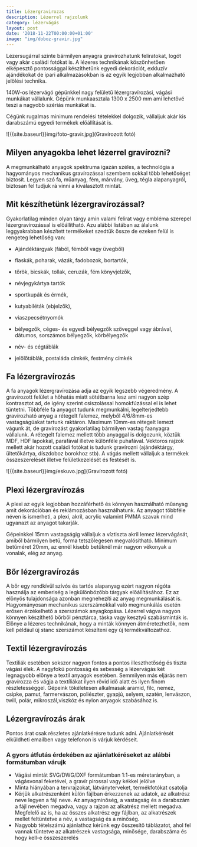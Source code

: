 ```yaml
---
title: Lézergravirozas
description: Lézerrel rajzolunk
category: lézervágás
layout: post
date: '2018-11-22T00:00:00+01:00'
image: "img/doboz-gravir.jpg"
---
```

Lézersugárral szinte bármilyen anyagra gravírozhatunk feliratokat, logót vagy akár családi fotókat is. A lézeres technikának köszönhetően elképesztő pontossággal készíthetünk egyedi dekorációt, exkluzív ajándékokat de ipari alkalmazásokban is az egyik legjobban alkalmazható jelölési technika.



140W-os lézervágó gépünkkel nagy felületű lézergravírozási, vágási munkákat vállalunk. Gépünk munkaasztala 1300 x 2500 mm ami lehetővé teszi a nagyobb szériás munkákat is.

Cégünk rugalmas minimum rendelési tételekkel dolgozik, vállaljuk akár kis darabszámú egyedi termékek előállítását is.

![{{site.baseurl}}img/foto-gravir.jpg](Gravírozott fotó)

## Milyen anyagokba lehet lézerrel gravírozni?

A megmunkálható anyagok spektruma igazán széles, a technológia a hagyományos mechanikus gravírozással szembern sokkal több lehetőséget biztosít. Legyen szó fa, műanyag, fém, márvány, üveg, tégla alapanyagról, biztosan fel tudjuk rá vinni a kiválasztott mintát.

## Mit készíthetünk lézergravírozással?

Gyakorlatilag minden olyan tárgy amin valami felirat vagy embléma szerepel lézergravírozással is előállítható. Azu alábbi listában az álalunk leggyakrabban készített termékeket szedtük össze de ezeken felül is rengeteg lehetőség van:

* Ajándéktárgyak (fából, fémből vagy üvegből)

* flaskák, poharak, vázák, fadobozok, bortartók,

* tőrök, bicskák, tollak, ceruzák, fém könyvjelzők,

* névjegykártya tartók

* sportkupák és érmék,

* kutyabiléták (ebjelzők),

* viaszpecsétnyomók

* bélyegzők, céges- és egyedi bélyegzők szöveggel vagy ábrával, dátumos, sorszámos bélyegzők, körbélyegzők

* név- és cégtáblák

* jelölőtáblák, postaláda címkék, festmény címkék


## Fa lézergravírozás

A fa anyagok lézergravírozása adja az egyik legszebb végeredmény.  A gravírozott felület a hőhatás miatt sötétbarna lesz ami nagyon szép kontrasztot ad, de igény szerint csiszolással homokfúzással el is lehet tüntetni. Többféle fa anyagot tudunk megmunkálni, legelterjedtebb gravírozható anyag a rétegelt falemez, melyből 4/6/8mm-es vastagságúakat tartunk raktáron. Maximum 10mm-es rétegelt lemezt vágunk át, de gravírozást gyakorlatilag bármilyen vastag faanyagra vállalunk.
A rétegelt falemez mellett több anyaggal is dolgozunk, köztük MDF, HDF lapokkal, parafával illetve különféle puhafával. Vektoros rajzok mellett akár hozott családi fotókat is tudunk gravírozni (ajándéktárgy, ültetőkártya, díszdoboz borokhoz stb). A vágás mellett vállaljuk a termékek összeszerelését illetve felületkezelését és festését is.

![{{site.baseurl}}img/eskuvo.jpg](Gravírozott fotó)

## Plexi lézergravírozás

A plexi az egyik legjobban hozzáférhető és kónnyen használható műanyag amit dekorációban és reklámozásban használhatunk. Az anyagot többféle néven is ismerheti, a  plexi, akril, acrylic valamint PMMA szavak mind ugyanazt az anyagot takarják.

Gépeinkkel 15mm vastagságig vállaljuk a víztiszta akril lemez lézervágását, amiből bármilyen betű, forma tetszőlegesen megvalósítható. Minimum betűméret 20mm, az ennél kisebb betűknél már nagyon vékonyak a vonalak, elég az anyag.



## Bőr lézergravírozás

A bőr egy rendkívül szívós és tartós alapanyag ezért nagyon régóta használja az emberiség a legkülönbözőbb tárgyak előállításához. Ez az előnyös tulajdonsága azonban megnehezíti az anyag megmunkálását is. Hagyományosan mechanikus szerszámokkal való megmunkálás esetén erősen érzékelhető a szerszámok anyagkopása. Lézerrel vágva nagyon könnyen készíthető bőrből pénztárca, táska vagy kesztyű szabásminták is. Előnye a lézeres technikának, hogy a minták könnyen átméretezhetők, nem kell például új stanc szerszámot készíteni egy új termékváltozathoz.



## Textil lézergravírozás

Textiliák esetében sokszor nagyon fontos a pontos illeszthetőség és tiszta vágási élek. A nagyfokú pontosság és sebesség a lézervágás két legnagyobb előnye a textil anyagok esetében. Semmilyen más eljárás nem gravírozza és vágja a textíliákat ilyen rövid idő alatt és ilyen finom részletességgel.
Gépeink tökéletesen alkalmasak aramid, filc, nemez, csipke, pamut, farmervászon, poliészter, gyapjú, selyem, szatén, lenvászon,	twill, polár, mikroszál,viszkóz és nylon	​anyagok szabásához is.



## Lézergravírozás árak

Pontos árat csak részletes ajánlatkérésre tudunk adni. Ajánlatkérését elküldheti emailben vagy telefonon is várjuk kérdéseit.

### A gyors átfutás érdekében az ajánlatkéréseket az alábbi formátumban várujk


* Vágási mintát SVG/DWG/DXF formátumban 1:1-es méretarányban, a vágásvonal feketével, a gravír pirossal vagy kékkel jelölve
* Minta hiányában a tervrajzokat, látványterveket, termékfotókat csatolja
* Kérjük alkatrészenként külön fájlban érkezzenek az adatok, az alkatrész neve legyen a fájl neve. Az anyagminőség, a vastagság és a darabszám a fájl nevében megadva, vagy a rajzon az alkatrész mellett megadva. Megfelelő az is, ha az összes alkatrész egy fájlban, az alkatrészek mellet feltüntetve a név,  a vastagság és a minőség.
* Nagyobb tételszámú ajánlathoz kérünk egy összesítő táblázatot, ahol fel vannak tüntetve az alkatrészek vastagsága, minősége, darabszáma és hogy kell-e összeszerelés

